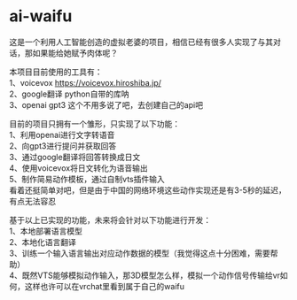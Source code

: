 # ai-waifu
这是一个利用人工智能创造的虚拟老婆的项目，相信已经有很多人实现了与其对话，那如果能给她赋予肉体呢？

本项目目前使用的工具有：  
  1、voicevox    https://voicevox.hiroshiba.jp/  
  2、google翻译  python自带的库呐  
  3、openai gpt3 这个不用多说了吧，去创建自己的api吧  


目前的项目只拥有一个雏形，只实现了以下功能：  
  1、利用openai进行文字转语音  
  2、向gpt3进行提问并获取回答  
  3、通过google翻译将回答转换成日文  
  4、使用voicevox将日文转化为语音输出  
  5、制作简易动作模板，通过自制vts插件输入  
看着还挺简单对吧，但是由于中国的网络环境这些动作实现还是有3-5秒的延迟，有点无法容忍


基于以上已实现的功能，未来将会针对以下功能进行开发：  
  1、本地部署语言模型  
  2、本地化语言翻译  
  3、训练一个输入语言输出对应动作数据的模型（我觉得这点十分困难，需要帮助）  
  4、既然VTS能够模拟动作输入，那3D模型怎么样，模拟一个动作信号传输给vr如何，这样也许可以在vrchat里看到属于自己的waifu  
